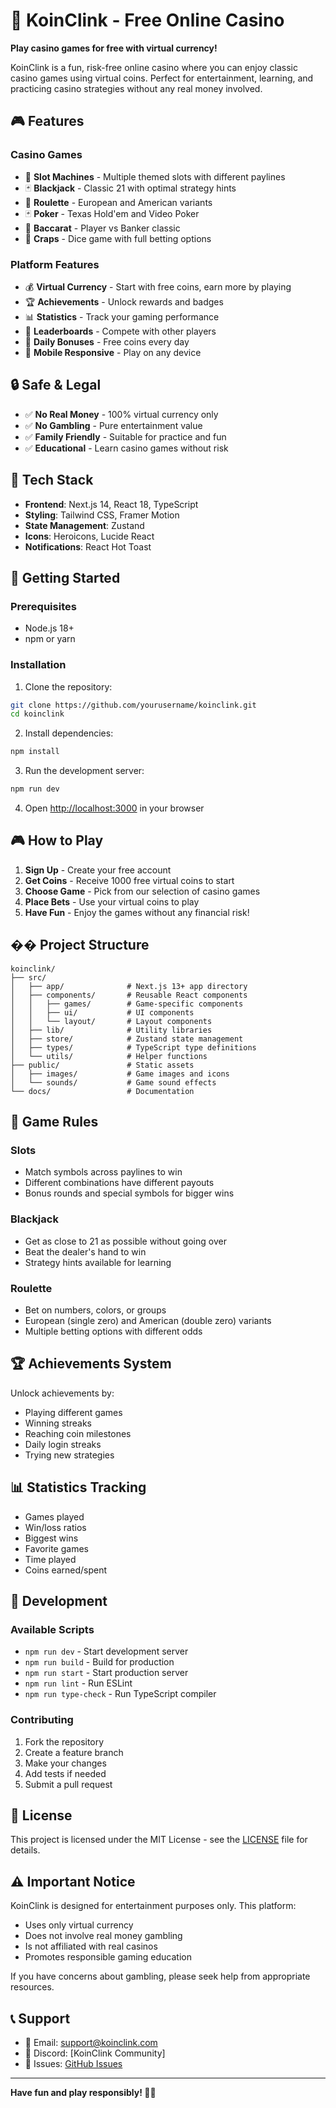 # 🎰 KoinClink - Free Online Casino

**Play casino games for free with virtual currency!**

KoinClink is a fun, risk-free online casino where you can enjoy classic casino games using virtual coins. Perfect for entertainment, learning, and practicing casino strategies without any real money involved.

## 🎮 Features

### Casino Games
- 🎰 **Slot Machines** - Multiple themed slots with different paylines
- 🃏 **Blackjack** - Classic 21 with optimal strategy hints
- 🎲 **Roulette** - European and American variants
- 🃏 **Poker** - Texas Hold'em and Video Poker
- 🎯 **Baccarat** - Player vs Banker classic
- 🎲 **Craps** - Dice game with full betting options

### Platform Features
- 💰 **Virtual Currency** - Start with free coins, earn more by playing
- 🏆 **Achievements** - Unlock rewards and badges
- 📊 **Statistics** - Track your gaming performance
- 👥 **Leaderboards** - Compete with other players
- 🎁 **Daily Bonuses** - Free coins every day
- 📱 **Mobile Responsive** - Play on any device

## 🔒 Safe & Legal

- ✅ **No Real Money** - 100% virtual currency only
- ✅ **No Gambling** - Pure entertainment value
- ✅ **Family Friendly** - Suitable for practice and fun
- ✅ **Educational** - Learn casino games without risk

## 🚀 Tech Stack

- **Frontend**: Next.js 14, React 18, TypeScript
- **Styling**: Tailwind CSS, Framer Motion
- **State Management**: Zustand
- **Icons**: Heroicons, Lucide React
- **Notifications**: React Hot Toast

## 🎯 Getting Started

### Prerequisites
- Node.js 18+ 
- npm or yarn

### Installation

1. Clone the repository:
```bash
git clone https://github.com/yourusername/koinclink.git
cd koinclink
```

2. Install dependencies:
```bash
npm install
```

3. Run the development server:
```bash
npm run dev
```

4. Open [http://localhost:3000](http://localhost:3000) in your browser

## 🎮 How to Play

1. **Sign Up** - Create your free account
2. **Get Coins** - Receive 1000 free virtual coins to start
3. **Choose Game** - Pick from our selection of casino games
4. **Place Bets** - Use your virtual coins to play
5. **Have Fun** - Enjoy the games without any financial risk!

## �� Project Structure

```
koinclink/
├── src/
│   ├── app/              # Next.js 13+ app directory
│   ├── components/       # Reusable React components
│   │   ├── games/        # Game-specific components
│   │   ├── ui/           # UI components
│   │   └── layout/       # Layout components
│   ├── lib/              # Utility libraries
│   ├── store/            # Zustand state management
│   ├── types/            # TypeScript type definitions
│   └── utils/            # Helper functions
├── public/               # Static assets
│   ├── images/           # Game images and icons
│   └── sounds/           # Game sound effects
└── docs/                 # Documentation
```

## 🎰 Game Rules

### Slots
- Match symbols across paylines to win
- Different combinations have different payouts
- Bonus rounds and special symbols for bigger wins

### Blackjack
- Get as close to 21 as possible without going over
- Beat the dealer's hand to win
- Strategy hints available for learning

### Roulette
- Bet on numbers, colors, or groups
- European (single zero) and American (double zero) variants
- Multiple betting options with different odds

## 🏆 Achievements System

Unlock achievements by:
- Playing different games
- Winning streaks
- Reaching coin milestones
- Daily login streaks
- Trying new strategies

## 📊 Statistics Tracking

- Games played
- Win/loss ratios
- Biggest wins
- Favorite games
- Time played
- Coins earned/spent

## 🔧 Development

### Available Scripts

- `npm run dev` - Start development server
- `npm run build` - Build for production
- `npm run start` - Start production server
- `npm run lint` - Run ESLint
- `npm run type-check` - Run TypeScript compiler

### Contributing

1. Fork the repository
2. Create a feature branch
3. Make your changes
4. Add tests if needed
5. Submit a pull request

## 📝 License

This project is licensed under the MIT License - see the [LICENSE](LICENSE) file for details.

## ⚠️ Important Notice

KoinClink is designed for entertainment purposes only. This platform:
- Uses only virtual currency
- Does not involve real money gambling
- Is not affiliated with real casinos
- Promotes responsible gaming education

If you have concerns about gambling, please seek help from appropriate resources.

## 📞 Support

- 📧 Email: support@koinclink.com
- 💬 Discord: [KoinClink Community]
- 🐛 Issues: [GitHub Issues](https://github.com/yourusername/koinclink/issues)

---

**Have fun and play responsibly! 🎰✨**
